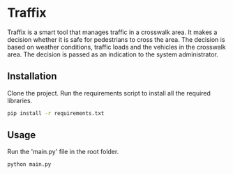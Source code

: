# Traffix

Traffix is a smart tool that manages traffic in a crosswalk area. It makes a decision whether it is safe for pedestrians to cross the area. The decision is based on weather conditions, traffic loads and the vehicles in the crosswalk area.
The decision is passed as an indication to the system administrator.

## Installation

Clone the project.
Run the requirements script to install all the required libraries.

```bash
pip install -r requirements.txt
```

## Usage

Run the 'main.py' file in the root folder.
```bash
python main.py
```
